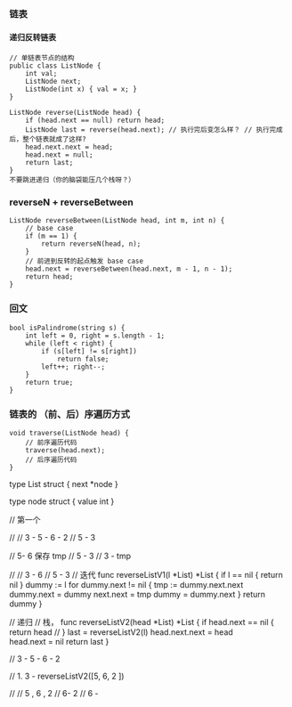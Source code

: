 ### 链表 
#### 递归反转链表
```
// 单链表节点的结构
public class ListNode {
    int val;
    ListNode next;
    ListNode(int x) { val = x; }
}
```

```
ListNode reverse(ListNode head) {
    if (head.next == null) return head;
    ListNode last = reverse(head.next); // 执行完后变怎么样？ // 执行完成后，整个链表就成了这样?
    head.next.next = head;
    head.next = null;
    return last;
}
不要跳进递归（你的脑袋能压几个栈呀？）
```

### reverseN + reverseBetween

```
ListNode reverseBetween(ListNode head, int m, int n) {
    // base case
    if (m == 1) {
        return reverseN(head, n);
    }
    // 前进到反转的起点触发 base case
    head.next = reverseBetween(head.next, m - 1, n - 1);
    return head;
}
```

### 回文

```
bool isPalindrome(string s) {
    int left = 0, right = s.length - 1;
    while (left < right) {
        if (s[left] != s[right])
            return false;
        left++; right--;
    }
    return true;
}
```

### 链表的 （前、后）序遍历方式

```
void traverse(ListNode head) {
    // 前序遍历代码
    traverse(head.next);
    // 后序遍历代码
}
```

type List struct {
    next *node 
}

type node struct {
    value int 
}

// 第一个

// 
// 3 - 5 - 6 - 2
// 5 - 3 


// 5- 6 保存 tmp 
// 5 - 3 
// 3 - tmp 



//
// 3 - 6 
// 5 - 3 
// 迭代
func reverseListV1(l *List) *List {
    if l == nil {
        return nil 
    }
    dummy := l 
    for dummy.next != nil {
        tmp := dummy.next.next 
        dummy.next = dummy
        next.next = tmp 
        dummy = dummy.next 
    }
    return dummy
}

// 递归
// 栈， 
func reverseListV2(head *List) *List {
    if head.next == nil {
        return head   // 
    }
    last = reverseListV2(l)
    head.next.next =  head  
    head.next = nil 
    return last
}



// 3 - 5 - 6 - 2

// 1. 
3 - reverseListV2([5, 6, 2 ])

// 
// 5 , 6 , 2 
// 6- 2
// 6 - 
